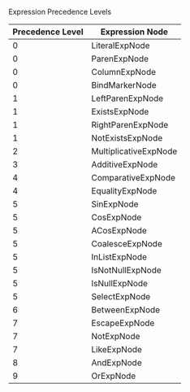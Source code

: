 Expression Precedence Levels

| Precedence Level | Expression Node |
| ---------------- | --------------- |
| 0 | LiteralExpNode |
| 0 | ParenExpNode |
| 0 | ColumnExpNode |
| 0 | BindMarkerNode |
| 1 | LeftParenExpNode |
| 1 | ExistsExpNode |
| 1 | RightParenExpNode |
| 1 | NotExistsExpNode |
| 2 | MultiplicativeExpNode |
| 3 | AdditiveExpNode |
| 4 | ComparativeExpNode |
| 4 | EqualityExpNode |
| 5 | SinExpNode |
| 5 | CosExpNode |
| 5 | ACosExpNode |
| 5 | CoalesceExpNode |
| 5 | InListExpNode |
| 5 | IsNotNullExpNode |
| 5 | IsNullExpNode |
| 5 | SelectExpNode |
| 6 | BetweenExpNode |
| 7 | EscapeExpNode |
| 7 | NotExpNode |
| 7 | LikeExpNode |
| 8 | AndExpNode |
| 9 | OrExpNode |

